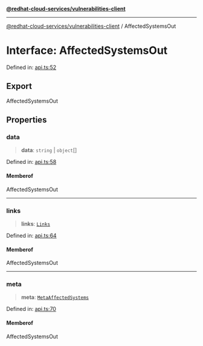 [**@redhat-cloud-services/vulnerabilities-client**](../README.md)

***

[@redhat-cloud-services/vulnerabilities-client](../globals.md) / AffectedSystemsOut

# Interface: AffectedSystemsOut

Defined in: [api.ts:52](https://github.com/charlesmulder/javascript-clients/blob/main/packages/vulnerabilities/api.ts#L52)

## Export

AffectedSystemsOut

## Properties

### data

> **data**: `string` \| `object`[]

Defined in: [api.ts:58](https://github.com/charlesmulder/javascript-clients/blob/main/packages/vulnerabilities/api.ts#L58)

#### Memberof

AffectedSystemsOut

***

### links

> **links**: [`Links`](Links.md)

Defined in: [api.ts:64](https://github.com/charlesmulder/javascript-clients/blob/main/packages/vulnerabilities/api.ts#L64)

#### Memberof

AffectedSystemsOut

***

### meta

> **meta**: [`MetaAffectedSystems`](MetaAffectedSystems.md)

Defined in: [api.ts:70](https://github.com/charlesmulder/javascript-clients/blob/main/packages/vulnerabilities/api.ts#L70)

#### Memberof

AffectedSystemsOut
